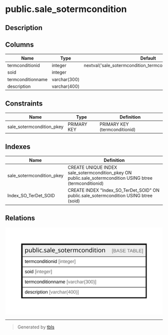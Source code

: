 # public.sale_sotermcondition

## Description

## Columns

| Name | Type | Default | Nullable | Children | Parents | Comment |
| ---- | ---- | ------- | -------- | -------- | ------- | ------- |
| termconditionid | integer | nextval('sale_sotermcondition_termconditionid_seq'::regclass) | false |  |  |  |
| soid | integer |  | true |  |  |  |
| termconditionname | varchar(300) |  | true |  |  |  |
| description | varchar(400) |  | true |  |  |  |

## Constraints

| Name | Type | Definition |
| ---- | ---- | ---------- |
| sale_sotermcondition_pkey | PRIMARY KEY | PRIMARY KEY (termconditionid) |

## Indexes

| Name | Definition |
| ---- | ---------- |
| sale_sotermcondition_pkey | CREATE UNIQUE INDEX sale_sotermcondition_pkey ON public.sale_sotermcondition USING btree (termconditionid) |
| Index_SO_TerDet_SOID | CREATE INDEX "Index_SO_TerDet_SOID" ON public.sale_sotermcondition USING btree (soid) |

## Relations

![er](public.sale_sotermcondition.svg)

---

> Generated by [tbls](https://github.com/k1LoW/tbls)
